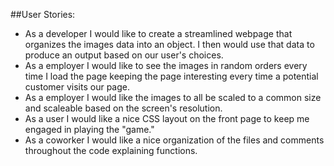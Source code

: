 ##User Stories:
* As a developer I would like to create a streamlined webpage that organizes the images data into an object. I then would use that data to produce an output based on our user's choices.
* As a employer I would like to see the images in random orders every time I load the page keeping the page interesting every time a potential customer visits our page.
* As a employer I would like the images to all be scaled to a common size and scaleable based on the screen's resolution.
* As a user I would like a nice CSS layout on the front page to keep me engaged in playing the "game."
* As a coworker I would like a nice organization of the files and comments throughout the code explaining functions.
